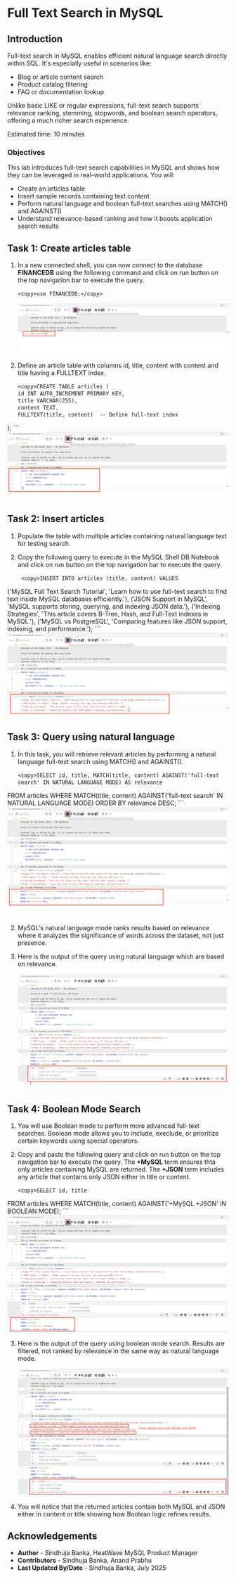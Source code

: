 # Full Text Search in MySQL

## Introduction

Full-text search in MySQL enables efficient natural language search directly within SQL. It's especially useful in scenarios like:

* Blog or article content search
* Product catalog filtering
* FAQ or documentation lookup

Unlike basic LIKE or regular expressions, full-text search supports relevance ranking, stemming, stopwords, and boolean search operators, offering a much richer search experience.

Estimated time: 10 minutes

### Objectives

This lab introduces full-text search capabilities in MySQL and shows how they can be leveraged in real-world applications. You will:

* Create an articles table
* Insert sample records containing text content
* Perform natural language and boolean full-text searches using MATCH() and AGAINST()
* Understand relevance-based ranking and how it boosts application search results

## Task 1: Create articles table

1. In a new connected shell, you can now connect to the database **FINANCEDB** using the following command and click on run button on the top navigation bar to execute the query.

     ```
     <copy>use FINANCEDB;</copy>
     ```
     ![Use FINANCEDB](./images/finance-db.png " ")

2. Define an article table with columns id, title, content with content and title having a FULLTEXT index.

     ```
     <copy>CREATE TABLE articles (
    id INT AUTO_INCREMENT PRIMARY KEY,
    title VARCHAR(255),
    content TEXT,
    FULLTEXT(title, content)  -- Define full-text index
);</copy>
     ```
     ![Create Table](./images/articles-table.png " ")

## Task 2: Insert articles

1. Populate the table with multiple articles containing natural language text for testing search.

2. Copy the following query to execute in the MySQL Shell DB Notebook and click on run button on the top navigation bar to execute the query.

    ```
     <copy>INSERT INTO articles (title, content) VALUES
('MySQL Full Text Search Tutorial', 'Learn how to use full-text search to find text inside MySQL databases efficiently.'),
('JSON Support in MySQL', 'MySQL supports storing, querying, and indexing JSON data.'),
('Indexing Strategies', 'This article covers B-Tree, Hash, and Full-Text indexes in MySQL.'),
('MySQL vs PostgreSQL', 'Comparing features like JSON support, indexing, and performance.');</copy>
    ```
    ![Insert Records](./images/insert-records.png " ")

## Task 3: Query using natural language

1. In this task, you will retrieve relevant articles by performing a natural language full-text search using MATCH() and AGAINST().

     ```
     <copy>SELECT id, title, MATCH(title, content) AGAINST('full-text search' IN NATURAL LANGUAGE MODE) AS relevance
FROM articles
WHERE MATCH(title, content) AGAINST('full-text search' IN NATURAL LANGUAGE MODE)
ORDER BY relevance DESC;</copy>
     ```
     ![Natural Language](./images/natural-language.png " ")

2. MySQL's natural language mode ranks results based on relevance where it analyzes the significance of words across the dataset, not just presence.

3. Here is the output of the query using natural language which are based on relevance.

     ![MLE Output](./images/natural-language-output.png " ")

## Task 4: Boolean Mode Search

1. You will use Boolean mode to perform more advanced full-text searches. Boolean mode allows you to include, execlude, or prioritize certain keywords using special operators.

2. Copy and paste the following query and click on run button on the top navigation bar to execute the query. The **+MySQL** term ensures thta only articles containing MySQL are returned. The **+JSON** term includes any article that contains only JSON either in title or content.

     ```
     <copy>SELECT id, title
FROM articles
WHERE MATCH(title, content)
AGAINST('+MySQL +JSON' IN BOOLEAN MODE);</copy>
     ```
     ![Boolean Search](./images/boolean-search.png " ")

3. Here is the output of the query using boolean mode search. Results are filtered, not ranked by relevance in the same way as natural language mode.

     ![Boolean Search Output](./images/boolean-search-output.png " ")

4. You will notice that the returned articles contain both MySQL and JSON either in content or title showing how Boolean logic refines results.

## Acknowledgements

* **Author** - Sindhuja Banka, HeatWave MySQL Product Manager
* **Contributors** - Sindhuja Banka, Anand Prabhu
* **Last Updated By/Date** - Sindhuja Banka, July 2025
